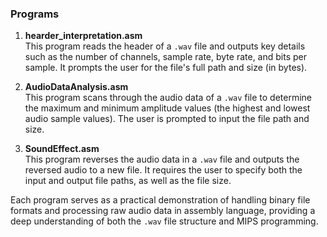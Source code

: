 ### Programs

1. **hearder_interpretation.asm**  
   This program reads the header of a `.wav` file and outputs key details such as the number of channels, sample rate, byte rate, and bits per sample. It prompts the user for the file's full path and size (in bytes).

2. **AudioDataAnalysis.asm**  
   This program scans through the audio data of a `.wav` file to determine the maximum and minimum amplitude values (the highest and lowest audio sample values). The user is prompted to input the file path and size.

3. **SoundEffect.asm**  
   This program reverses the audio data in a `.wav` file and outputs the reversed audio to a new file. It requires the user to specify both the input and output file paths, as well as the file size.

Each program serves as a practical demonstration of handling binary file formats and processing raw audio data in assembly language, providing a deep understanding of both the `.wav` file structure and MIPS programming.
